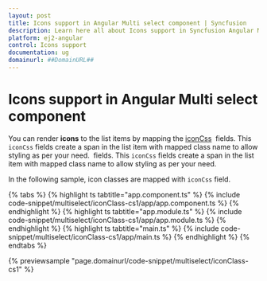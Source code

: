 ```yaml
---
layout: post
title: Icons support in Angular Multi select component | Syncfusion
description: Learn here all about Icons support in Syncfusion Angular Multi select component of Syncfusion Essential JS 2 and more.
platform: ej2-angular
control: Icons support 
documentation: ug
domainurl: ##DomainURL##
---
```


# Icons support in Angular Multi select component

You can render **icons** to the list items by mapping the [iconCss](https://ej2.syncfusion.com/angular/documentation/api/multi-select/#fields) &nbsp;fields. This `iconCss` fields create a span in the list item with mapped class name to allow styling as per your need. &nbsp;fields. This `iconCss` fields create a span in the list item with mapped class name to allow styling as per your need.

In the following sample, icon classes are mapped with `iconCss` field.

{% tabs %}
{% highlight ts tabtitle="app.component.ts" %}
{% include code-snippet/multiselect/iconClass-cs1/app/app.component.ts %}
{% endhighlight %}
{% highlight ts tabtitle="app.module.ts" %}
{% include code-snippet/multiselect/iconClass-cs1/app/app.module.ts %}
{% endhighlight %}
{% highlight ts tabtitle="main.ts" %}
{% include code-snippet/multiselect/iconClass-cs1/app/main.ts %}
{% endhighlight %}
{% endtabs %}
  
{% previewsample "page.domainurl/code-snippet/multiselect/iconClass-cs1" %}
